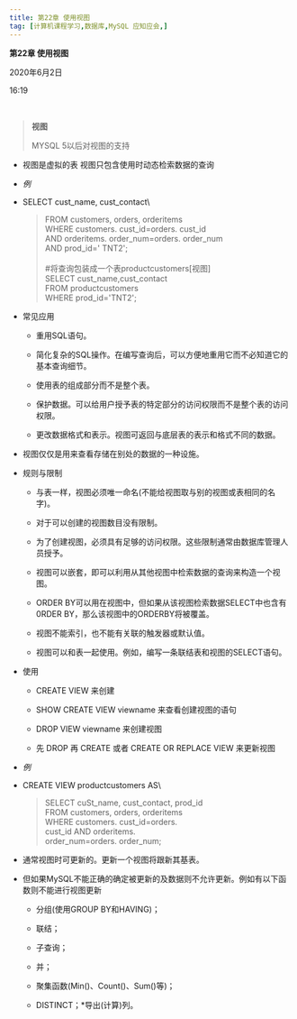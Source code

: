 ```yaml
---
title: 第22章 使用视图
tag: [计算机课程学习,数据库,MySQL 应知应会,]
---
```

**第22章 使用视图**

2020年6月2日

16:19

 

> **视图**
>
> MYSQL 5以后对视图的支持

- 视图是虚拟的表 视图只包含使用时动态检索数据的查询

- *例*

- SELECT cust\_name, cust\_contact\

  > FROM customers, orders, orderitems\
  > WHERE customers. cust\_id=orders. cust\_id\
  > AND orderitems. order\_num=orders. order\_num\
  > AND prod\_id=\' TNT2\';\
  > \
  > \#将查询包装成一个表productcustomers\[视图\]\
  > SELECT cust\_name,cust\_contact\
  > FROM productcustomers\
  > WHERE prod\_id=\'TNT2\';

- 常见应用

  -   重用SQL语句。

  -   简化复杂的SQL操作。在编写查询后，可以方便地重用它而不必知道它的基本查询细节。

  -   使用表的组成部分而不是整个表。

  -   保护数据。可以给用户授予表的特定部分的访问权限而不是整个表的访问权限。

  -   更改数据格式和表示。视图可返回与底层表的表示和格式不同的数据。

- 视图仅仅是用来查看存储在别处的数据的一种设施。

- 规则与限制

  -   与表一样，视图必须唯一命名(不能给视图取与别的视图或表相同的名字)。

  -   对于可以创建的视图数目没有限制。

  -   为了创建视图，必须具有足够的访问权限。这些限制通常由数据库管理人员授予。

  -   视图可以嵌套，即可以利用从其他视图中检索数据的查询来构造一个视图。

  -   ORDER BY可以用在视图中，但如果从该视图检索数据SELECT中也含有0RDER BY，那么该视图中的ORDERBY将被覆盖。

  -   视图不能索引，也不能有关联的触发器或默认值。

  -   视图可以和表一起使用。例如，编写一条联结表和视图的SELECT语句。

- 使用

  -   CREATE VIEW 来创建

  -   SHOW CREATE VIEW viewname 来查看创建视图的语句

  -   DROP VIEW viewname 来创建视图

  -   先 DROP 再 CREATE 或者 CREATE OR REPLACE VIEW 来更新视图

- *例*

- CREATE VIEW productcustomers AS\

  > SELECT cuSt\_name, cust\_contact, prod\_id\
  > FROM customers, orders, orderitems\
  > WHERE customers. cust\_id=orders.\
  > cust\_id AND orderitems.\
  > order\_num=orders. order\_num;

- 通常视图时可更新的。更新一个视图将跟新其基表。

- 但如果MySQL不能正确的确定被更新的及数据则不允许更新。例如有以下函数则不能进行视图更新

  -   分组(使用GROUP BY和HAVING)；

  -   联结；

  -   子查询；

  -   并；

  -   聚集函数(Min()、Count()、Sum()等)；

  -   DISTINCT；\*导出(计算)列。

 

 